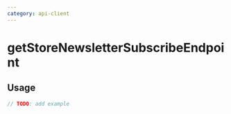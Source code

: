 ```yaml
---
category: api-client
---
```


# getStoreNewsletterSubscribeEndpoint

<!-- PLACEHOLDER_DESCRIPTION -->

## Usage

```ts
// TODO: add example
```
